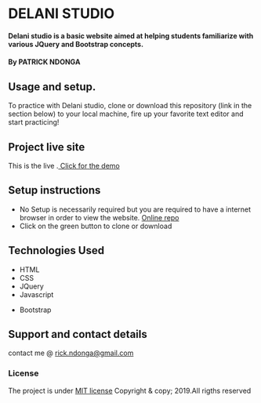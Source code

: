 # DELANI STUDIO
#### Delani studio is a basic website aimed at helping students familiarize with various JQuery and Bootstrap concepts.
#### By **PATRICK NDONGA**

## Usage and setup.
To practice with Delani studio, clone or download this repository (link in the section below) to your local machine, fire up your favorite text editor and start practicing!

## Project live site
This is the live .[ Click for the demo](https://patrick-ndonga.github.io/delani-studio/)

## Setup instructions
*  No Setup is necessarily required but you are required to have a internet browser in order to view the website.  [Online repo](https://patrick-ndonga.github.io/delani-studio/)
* Click on the green button to clone or download


## Technologies Used
* HTML
* CSS
* JQuery
* Javascript
+ Bootstrap

## Support and contact details
contact me @ rick.ndonga@gmail.com
### License
The project is under [MIT license](https://github.com/patrick-ndonga/delani-studio/blob/master/LICENSE)
Copyright & copy; 2019.All rigths reserved
